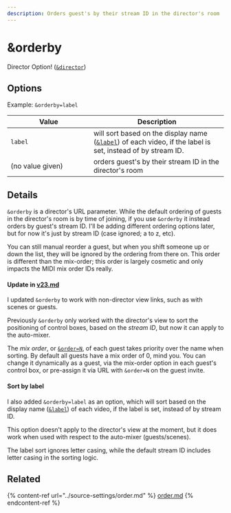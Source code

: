 ```yaml
---
description: Orders guest's by their stream ID in the director's room
---
```


# \&orderby

Director Option! ([`&director`](../viewers-settings/director.md))

## Options

Example: `&orderby=label`

<table><thead><tr><th width="177">Value</th><th>Description</th></tr></thead><tbody><tr><td><code>label</code></td><td>will sort based on the display name (<a href="../general-settings/label.md"><code>&#x26;label</code></a>) of each video, if the label is set, instead of by stream ID.</td></tr><tr><td>(no value given)</td><td>orders guest's by their stream ID in the director's room</td></tr></tbody></table>

## Details

`&orderby` is a director's URL parameter. While the default ordering of guests in the director's room is by time of joining, if you use `&orderby` it instead orders by guest's stream ID. I'll be adding different ordering options later, but for now it's just by stream ID (case ignored; a to z, etc).

You can still manual reorder a guest, but when you shift someone up or down the list, they will be ignored by the ordering from there on. This order is different than the mix-order; this order is largely cosmetic and only impacts the MIDI mix order IDs really.

#### Update in [v23.md](../releases/v23.md "mention")

I updated `&orderby` to work with non-director view links, such as with scenes or guests.

Previously `&orderby` only worked with the director's view to sort the positioning of control boxes, based on the _stream ID_, but now it can apply to the auto-mixer.

The _mix order_, or [`&order=N`](../source-settings/order.md), of each guest takes priority over the name when sorting. By default all guests have a mix order of 0, mind you. You can change it dynamically as a guest, via the mix-order option in each guest's control box, or pre-assign it via URL with `&order=N` on the guest invite.

#### Sort by label

I also added `&orderby=label` as an option, which will sort based on the display name ([`&label`](../general-settings/label.md)) of each video, if the label is set, instead of by stream ID.

This option doesn't apply to the director's view at the moment, but it does work when used with respect to the auto-mixer (guests/scenes).

The label sort ignores letter casing, while the default stream ID includes letter casing in the sorting logic.

## Related

{% content-ref url="../source-settings/order.md" %}
[order.md](../source-settings/order.md)
{% endcontent-ref %}
